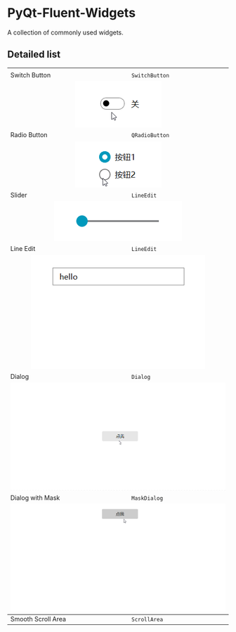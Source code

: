 # PyQt-Fluent-Widgets
A collection of commonly used widgets.

## Detailed list
<table>
  <tbody>
    <tr>
      <td colspan="2" align="center"></td>
    </tr>
    <tr>
      <td>
        Switch Button
      </td>
      <td>
        <code>SwitchButton</code>
      </td>
    </tr>
    <tr>
      <td colspan="2" align="center">
        <img src="screenshot/switch_button.gif" />
      </td>
    </tr>
    <tr>
      <td>
        Radio Button
      </td>
      <td>
        <code>QRadioButton</code>
      </td>
    </tr>
    <tr>
      <td colspan="2" align="center">
        <img src="screenshot/radio_button.gif" />
      </td>
    </tr>
    <tr>
      <td>
        Slider
      </td>
      <td>
        <code>LineEdit</code>
      </td>
    </tr>
    <tr>
      <td colspan="2" align="center">
        <img src="screenshot/slider.gif" />
      </td>
    </tr>
    <tr>
      <td>
        Line Edit
      </td>
      <td>
        <code>LineEdit</code>
      </td>
    </tr>
    <tr>
      <td colspan="2" align="center">
        <img src="screenshot/line_edit.gif" />
      </td>
    </tr>
    <tr>
      <td>
        Dialog
      </td>
      <td>
        <code>Dialog</code>
      </td>
    </tr>
    <tr>
      <td colspan="2" align="center">
        <img src="screenshot/dialog.gif" />
      </td>
    </tr>
    <tr>
      <td>
        Dialog with Mask
      </td>
      <td>
        <code>MaskDialog</code>
      </td>
    </tr>
    <tr>
      <td colspan="2" align="center">
        <img src="screenshot/dialog_with_mask.gif" />
      </td>
    </tr>
  </tbody>
    <tr>
      <td>
        Smooth Scroll Area
      </td>
      <td>
        <code>ScrollArea</code>
      </td>
    </tr>
  </tbody>
</table>
